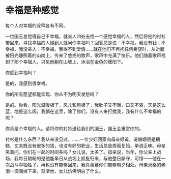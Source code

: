 # 幸福是种感觉

每个人对幸福的诠释各有不同。 

一位国王总觉得自己不幸福，就派人四处去找一个感觉幸福的人，然后将他的衬衫带回来。寻找幸福的人碰到人就问你幸福吗？回答总是说：不幸福，我没有钱；不幸福，我没亲人；不幸福，我得不到爱情……就在他们不再抱任何希望时，从对面被阳光静照着的山岗上，传来了悠扬的歌声，歌声中充满了快乐。他们随着歌声找到了那个幸福人，只见他躺在山坡上，沐浴在金色的暖阳下。 

你感到幸福吗？ 

是的，我感到很幸福。 

你的所有愿望都能实现、你从不为明天发愁吗？ 

是的。你看，阳光温暖极了，风儿和煦极了，我肚子又不饿，口又不渴，天是这么蓝，地是这么阔，我躺在这里，除了你们，没有人来打搅我，我有什么不幸福的呢？ 

你真是个幸福的人。请将你的衬衫送给我们的国王，国王会重赏你的。 

衬衫是什么东西？我从来没见过。……一位少妇回家向母亲倾诉，说婚姻很是糟糕，丈夫既没有很多的钱，也没有好的职业，生活总是周而复始，单调乏味。母亲笑着问，你们在一起的时间多吗？女儿说，太多了。母亲说，当年，你父亲上战场，我每日期盼的是他能早日从战场上凯旋归来，与他整日厮守，可惜——他在一次战斗中牺牲了，再也没有能够回来，我真羡慕你们能够朝夕相处。母亲沧桑的老泪一滴滴掉下来，渐渐地，女儿仿佛明白了什么。
 